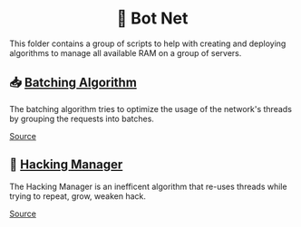 <h1 align="center">
  🤖 Bot Net
</h1>

This folder contains a group of scripts to help with creating and deploying algorithms to manage all available RAM on a group of servers.

## 📥 [Batching Algorithm](./algorithms/BatchingAlgorithm.ts)

The batching algorithm tries to optimize the usage of the network's threads by grouping the requests into batches.

[Source](https://bitburner.readthedocs.io/en/latest/advancedgameplay/hackingalgorithms.html#batch-algorithms-hgw-hwgw-or-cycles)

## 💾 [Hacking Manager](./algorithms/BasicAlgorithm.ts)

The Hacking Manager is an inefficent algorithm that re-uses threads while trying to repeat, grow, weaken hack.

[Source](https://bitburner.readthedocs.io/en/latest/advancedgameplay/hackingalgorithms.html#loop-algorithms)
